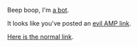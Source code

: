 Beep boop, I'm [a bot](https://github.com/mlda065/paragraphiser_bot_aws/tree/amp).

It looks like you've posted an [evil AMP link](https://www.theregister.co.uk/2017/05/19/open_source_insider_google_amp_bad_bad_bad).

[Here is the normal link](${url}).
